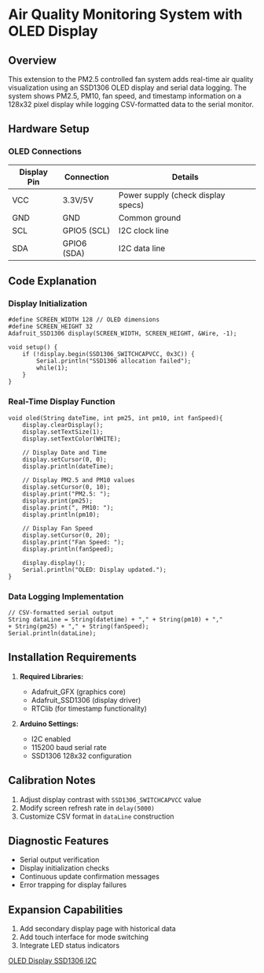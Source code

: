 # Air Quality Monitoring System with OLED Display

## Overview
This extension to the PM2.5 controlled fan system adds real-time air quality visualization using an SSD1306 OLED display and serial data logging. The system shows PM2.5, PM10, fan speed, and timestamp information on a 128x32 pixel display while logging CSV-formatted data to the serial monitor.

## Hardware Setup

### OLED Connections
| Display Pin | Connection       | Details                                  |
|-------------|------------------|------------------------------------------|
| VCC         | 3.3V/5V          | Power supply (check display specs)       |
| GND         | GND              | Common ground                            |
| SCL         | GPIO5 (SCL)      | I2C clock line                           |
| SDA         | GPIO6 (SDA)      | I2C data line                            |

## Code Explanation

### Display Initialization

```
#define SCREEN_WIDTH 128 // OLED dimensions
#define SCREEN_HEIGHT 32
Adafruit_SSD1306 display(SCREEN_WIDTH, SCREEN_HEIGHT, &Wire, -1);

void setup() {
    if (!display.begin(SSD1306_SWITCHCAPVCC, 0x3C)) {
        Serial.println("SSD1306 allocation failed");
        while(1);
    }
}
```


### Real-Time Display Function

```
void oled(String dateTime, int pm25, int pm10, int fanSpeed){
    display.clearDisplay();
    display.setTextSize(1);
    display.setTextColor(WHITE);

    // Display Date and Time
    display.setCursor(0, 0);
    display.println(dateTime);

    // Display PM2.5 and PM10 values
    display.setCursor(0, 10);
    display.print("PM2.5: ");
    display.print(pm25);
    display.print(", PM10: ");
    display.println(pm10);

    // Display Fan Speed
    display.setCursor(0, 20);
    display.print("Fan Speed: ");
    display.println(fanSpeed);

    display.display();
    Serial.println("OLED: Display updated.");
}
```

### Data Logging Implementation

```
// CSV-formatted serial output
String dataLine = String(datetime) + "," + String(pm10) + ","
+ String(pm25) + "," + String(fanSpeed);
Serial.println(dataLine);
```


## Installation Requirements
1. **Required Libraries:**
   - Adafruit_GFX (graphics core)
   - Adafruit_SSD1306 (display driver)
   - RTClib (for timestamp functionality)

2. **Arduino Settings:**
   - I2C enabled
   - 115200 baud serial rate
   - SSD1306 128x32 configuration

## Calibration Notes
1. Adjust display contrast with `SSD1306_SWITCHCAPVCC` value
2. Modify screen refresh rate in `delay(5000)`
3. Customize CSV format in `dataLine` construction

## Diagnostic Features
- Serial output verification
- Display initialization checks
- Continuous update confirmation messages
- Error trapping for display failures

## Expansion Capabilities
1. Add secondary display page with historical data
2. Add touch interface for mode switching
2. Integrate LED status indicators

[OLED Display SSD1306 I2C](https://robu.in/product/0-96-inch-i2c-iic-oled-lcd-module-4pin-with-vcc-gnd-blue/)